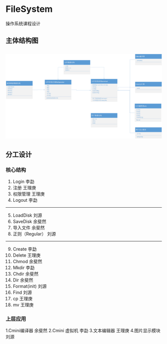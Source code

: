 # FileSystem
操作系统课程设计

## 主体结构图
![image](https://github.com/B266/FileSystem/blob/master/Design.png)
---
## 分工设计
### 核心结构
1.	Login 李勐
2.	注册 王理庚
3.	权限管理 王理庚
4.	Logout 李勐 
---


5.	LoadDisk 刘源
6.	SaveDisk 余斐然
7.	导入文件 余斐然
8.	正则（Regular） 刘源 

---

9.	Create 李勐
10.	Delete 王理庚
11.	Chmod  余斐然
12.	Mkdir 李勐
13.	Chdir 余斐然
14.	Dir 余斐然
15.	Format(init) 刘源
16.	Find 刘源 
17. cp 王理庚
18. mv 王理庚


### 上层应用
1.Cmini编译器 余斐然
2.Cmini 虚拟机 李勐
3.文本编辑器 王理庚
4.图片显示模块 刘源
